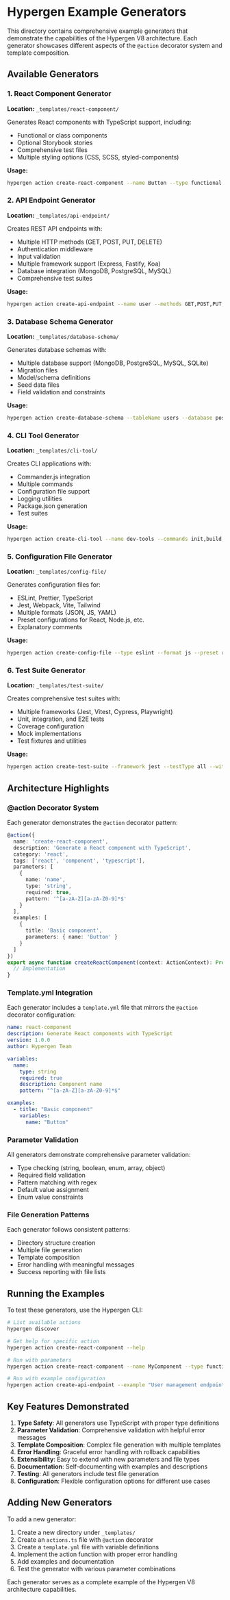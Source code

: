 # Hypergen Example Generators

This directory contains comprehensive example generators that demonstrate the capabilities of the Hypergen V8 architecture. Each generator showcases different aspects of the `@action` decorator system and template composition.

## Available Generators

### 1. React Component Generator
**Location:** `_templates/react-component/`

Generates React components with TypeScript support, including:
- Functional or class components
- Optional Storybook stories
- Comprehensive test files
- Multiple styling options (CSS, SCSS, styled-components)

**Usage:**
```bash
hypergen action create-react-component --name Button --type functional --withStorybook true
```

### 2. API Endpoint Generator
**Location:** `_templates/api-endpoint/`

Creates REST API endpoints with:
- Multiple HTTP methods (GET, POST, PUT, DELETE)
- Authentication middleware
- Input validation
- Multiple framework support (Express, Fastify, Koa)
- Database integration (MongoDB, PostgreSQL, MySQL)
- Comprehensive test suites

**Usage:**
```bash
hypergen action create-api-endpoint --name user --methods GET,POST,PUT,DELETE --withAuth true
```

### 3. Database Schema Generator
**Location:** `_templates/database-schema/`

Generates database schemas with:
- Multiple database support (MongoDB, PostgreSQL, MySQL, SQLite)
- Migration files
- Model/schema definitions
- Seed data files
- Field validation and constraints

**Usage:**
```bash
hypergen action create-database-schema --tableName users --database postgresql --withMigration true
```

### 4. CLI Tool Generator
**Location:** `_templates/cli-tool/`

Creates CLI applications with:
- Commander.js integration
- Multiple commands
- Configuration file support
- Logging utilities
- Package.json generation
- Test suites

**Usage:**
```bash
hypergen action create-cli-tool --name dev-tools --commands init,build,deploy --withConfig true
```

### 5. Configuration File Generator
**Location:** `_templates/config-file/`

Generates configuration files for:
- ESLint, Prettier, TypeScript
- Jest, Webpack, Vite, Tailwind
- Multiple formats (JSON, JS, YAML)
- Preset configurations for React, Node.js, etc.
- Explanatory comments

**Usage:**
```bash
hypergen action create-config-file --type eslint --format js --preset react --withComments true
```

### 6. Test Suite Generator
**Location:** `_templates/test-suite/`

Creates comprehensive test suites with:
- Multiple frameworks (Jest, Vitest, Cypress, Playwright)
- Unit, integration, and E2E tests
- Coverage configuration
- Mock implementations
- Test fixtures and utilities

**Usage:**
```bash
hypergen action create-test-suite --framework jest --testType all --withCoverage true
```

## Architecture Highlights

### @action Decorator System
Each generator demonstrates the `@action` decorator pattern:

```typescript
@action({
  name: 'create-react-component',
  description: 'Generate a React component with TypeScript',
  category: 'react',
  tags: ['react', 'component', 'typescript'],
  parameters: [
    {
      name: 'name',
      type: 'string',
      required: true,
      pattern: '^[a-zA-Z][a-zA-Z0-9]*$'
    }
  ],
  examples: [
    {
      title: 'Basic component',
      parameters: { name: 'Button' }
    }
  ]
})
export async function createReactComponent(context: ActionContext): Promise<ActionResult> {
  // Implementation
}
```

### Template.yml Integration
Each generator includes a `template.yml` file that mirrors the `@action` decorator configuration:

```yaml
name: react-component
description: Generate React components with TypeScript
version: 1.0.0
author: Hypergen Team

variables:
  name:
    type: string
    required: true
    description: Component name
    pattern: "^[a-zA-Z][a-zA-Z0-9]*$"

examples:
  - title: "Basic component"
    variables:
      name: "Button"
```

### Parameter Validation
All generators demonstrate comprehensive parameter validation:
- Type checking (string, boolean, enum, array, object)
- Required field validation
- Pattern matching with regex
- Default value assignment
- Enum value constraints

### File Generation Patterns
Each generator follows consistent patterns:
- Directory structure creation
- Multiple file generation
- Template composition
- Error handling with meaningful messages
- Success reporting with file lists

## Running the Examples

To test these generators, use the Hypergen CLI:

```bash
# List available actions
hypergen discover

# Get help for specific action
hypergen action create-react-component --help

# Run with parameters
hypergen action create-react-component --name MyComponent --type functional --withTests true

# Run with example configuration
hypergen action create-api-endpoint --example "User management endpoints"
```

## Key Features Demonstrated

1. **Type Safety**: All generators use TypeScript with proper type definitions
2. **Parameter Validation**: Comprehensive validation with helpful error messages
3. **Template Composition**: Complex file generation with multiple templates
4. **Error Handling**: Graceful error handling with rollback capabilities
5. **Extensibility**: Easy to extend with new parameters and file types
6. **Documentation**: Self-documenting with examples and descriptions
7. **Testing**: All generators include test file generation
8. **Configuration**: Flexible configuration options for different use cases

## Adding New Generators

To add a new generator:

1. Create a new directory under `_templates/`
2. Create an `actions.ts` file with `@action` decorator
3. Create a `template.yml` file with variable definitions
4. Implement the action function with proper error handling
5. Add examples and documentation
6. Test the generator with various parameter combinations

Each generator serves as a complete example of the Hypergen V8 architecture capabilities.